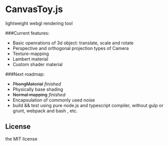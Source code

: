 # CanvasToy.js

lightweight webgl rendering tool

###Current features:

-   Basic openrations of 3d object: translate, scale and rotate
-   Perspective and orthogonal projection types of Camera
-   Texture-mapping
-   Lambert material
-   Custom shader material

###Next roadmap:

-   ~~PhongMaterial~~ *finished*
-   Physically base shading
-   ~~Normal mapping~~  *finished*
-   Encapsulation of commonly used noise
-   build && test using pure node.js and typescript compiler, without gulp or grunt, webpack and bash , etc.



##  License

the MIT license
